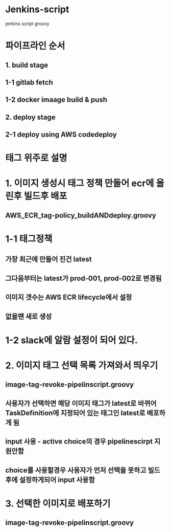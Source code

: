 # Jenkins-script
jenkins script groovy
# 파이프라인 순서
## 1. build stage
## 1-1 gitlab fetch
## 1-2 docker imaage build & push
## 2. deploy stage
## 2-1 deploy using AWS codedeploy



# 태그 위주로 설명

# 1. 이미지 생성시 태그 정책 만들어 ecr에 올린후 빌드후 배포
## AWS_ECR_tag-policy_buildANDdeploy.groovy

# 1-1 태그정책
## 가장 최근에 만들어 진건 latest
## 그다음부터는 latest가 prod-001, prod-002로 변경됨
## 이미지 갯수는 AWS ECR lifecycle에서 설정
## 없을땐 새로 생성

# 1-2 slack에 알람 설정이 되어 있다.


# 2. 이미지 태그 선택 목록 가져와서 띄우기
## image-tag-revoke-pipelinscript.groovy

##  사용자가 선택하면 해당 이미지 태그가 latest로 바뀌어 TaskDefinition에 지정되어 있는 태그인 latest로 배포하게 됨

## input 사용 - active choice의 경우 pipelinescirpt 지원안함
## choice를 사용할경우 사용자가 먼저 선택을 못하고 빌드후에 설정하게되어 input 사용함


# 3. 선택한 이미지로 배포하기
## image-tag-revoke-pipelinscript.groovy
